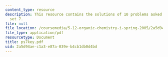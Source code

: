 ```yaml
---
content_type: resource
description: This resource contains the solutions of 10 problems asked in problem
  set 7.
file: null
file_location: /coursemedia/5-12-organic-chemistry-i-spring-2005/2a5d94aec1a3e87a039eb4cb1db0d4bd_ps7key.pdf
file_type: application/pdf
resourcetype: Document
title: ps7key.pdf
uid: 2a5d94ae-c1a3-e87a-039e-b4cb1db0d4bd
---
```

